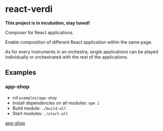 # react-verdi

**This project is in incubation, stay tuned!**

Composer for React applications.

Enable composition of different React application within the same page.

As for every instruments in an orchestra, single applications can be played individually or orchestrated with the rest of the applications.

## Examples

### app-shop

- cd `examples/app-shop`
- Install dependencies on all modules: `npm i`
- Build module: `./build-all`
- Start modules: `./start-all`

[app-shop](http://localhost:3001)
